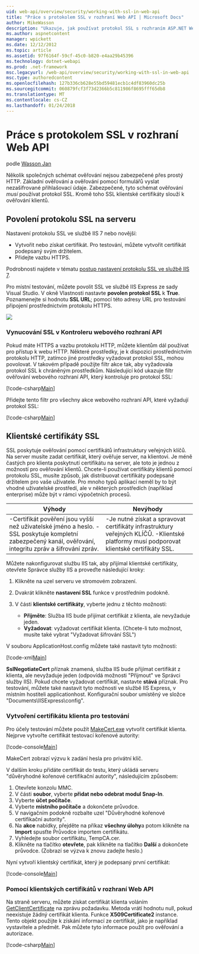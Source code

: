 ```yaml
---
uid: web-api/overview/security/working-with-ssl-in-web-api
title: "Práce s protokolem SSL v rozhraní Web API | Microsoft Docs"
author: MikeWasson
description: "Ukazuje, jak používat protokol SSL s rozhraním ASP.NET Web API, včetně používání certifikátů SSL klienta."
ms.author: aspnetcontent
manager: wpickett
ms.date: 12/12/2012
ms.topic: article
ms.assetid: 97f6164f-59cf-45c0-b820-e4aa29b45396
ms.technology: dotnet-webapi
ms.prod: .net-framework
msc.legacyurl: /web-api/overview/security/working-with-ssl-in-web-api
msc.type: authoredcontent
ms.openlocfilehash: 127b336cb628e55bd59481ecb1c4df83960dc25b
ms.sourcegitcommit: 060879fcf3f73d2366b5c811986f8695fff65db8
ms.translationtype: MT
ms.contentlocale: cs-CZ
ms.lasthandoff: 01/24/2018
---
```

<a name="working-with-ssl-in-web-api"></a>Práce s protokolem SSL v rozhraní Web API
====================
podle [Wasson Jan](https://github.com/MikeWasson)

Několik společných schémat ověřování nejsou zabezpečené přes prostý HTTP. Základní ověřování a ověřování pomocí formulářů vyslat nezašifrované přihlašovací údaje. Zabezpečené, tyto schémat ověřování *musí* používat protokol SSL. Kromě toho SSL klientské certifikáty slouží k ověřování klientů.

## <a name="enabling-ssl-on-the-server"></a>Povolení protokolu SSL na serveru

Nastavení protokolu SSL ve službě IIS 7 nebo novější:

- Vytvořit nebo získat certifikát. Pro testování, můžete vytvořit certifikát podepsaný svým držitelem.
- Přidejte vazbu HTTPS.

Podrobnosti najdete v tématu [postup nastavení protokolu SSL ve službě IIS 7](https://www.iis.net/learn/manage/configuring-security/how-to-set-up-ssl-on-iis).

Pro místní testování, můžete povolit SSL ve službě IIS Express ze sady Visual Studio. V okně Vlastnosti nastavte **povolen protokol SSL** k **True**. Poznamenejte si hodnotu **SSL URL**; pomocí této adresy URL pro testování připojení prostřednictvím protokolu HTTPS.

![](working-with-ssl-in-web-api/_static/image1.png)

### <a name="enforcing-ssl-in-a-web-api-controller"></a>Vynucování SSL v Kontroleru webového rozhraní API

Pokud máte HTTPS a vazbu protokolu HTTP, můžete klientům dál používat pro přístup k webu HTTP. Některé prostředky, je k dispozici prostřednictvím protokolu HTTP, zatímco jiné prostředky vyžadovat protokol SSL, mohou povolovat. V takovém případě použijte filtr akce tak, aby vyžadovala protokol SSL k chráněným prostředkům. Následující kód ukazuje filtr ověřování webového rozhraní API, který kontroluje pro protokol SSL:

[!code-csharp[Main](working-with-ssl-in-web-api/samples/sample1.cs)]

Přidejte tento filtr pro všechny akce webového rozhraní API, které vyžadují protokol SSL:

[!code-csharp[Main](working-with-ssl-in-web-api/samples/sample2.cs)]

## <a name="ssl-client-certificates"></a>Klientské certifikáty SSL

SSL poskytuje ověřování pomocí certifikátů infrastruktury veřejných klíčů. Na server musíte zadat certifikát, který ověřuje server, na klientovi. Je méně častých pro klienta poskytnutí certifikátu na server, ale toto je jednou z možností pro ověřování klientů. Chcete-li používat certifikáty klientů pomocí protokolu SSL, musíte způsob, jak distribuovat certifikáty podepsané držitelem pro vaše uživatele. Pro mnoho typů aplikací neměl by to být vhodné uživatelské prostředí, ale v některých prostředích (například enterprise) může být v rámci výpočetních procesů.

| Výhody | Nevýhody |
| --- | --- |
| -Certifikát pověření jsou vyšší než uživatelské jméno a heslo. -SSL poskytuje kompletní zabezpečený kanál, ověřování, integritu zpráv a šifrování zpráv. | -Je nutné získat a spravovat certifikáty infrastruktury veřejných KLÍČŮ. -Klientské platformy musí podporovat klientské certifikáty SSL. |

Můžete nakonfigurovat službu IIS tak, aby přijímal klientské certifikáty, otevřete Správce služby IIS a proveďte následující kroky:

1. Klikněte na uzel serveru ve stromovém zobrazení.
2. Dvakrát klikněte **nastavení SSL** funkce v prostředním podokně.
3. V části **klientské certifikáty**, vyberte jednu z těchto možností: 

    - **Přijměte**: Služba IIS bude přijímat certifikát z klienta, ale nevyžaduje jeden.
    - **Vyžadovat**: vyžadovat certifikát klienta. (Chcete-li tuto možnost, musíte také vybrat "Vyžadovat šifrování SSL")

V souboru ApplicationHost.config můžete také nastavit tyto možnosti:

[!code-xml[Main](working-with-ssl-in-web-api/samples/sample3.xml)]

**SslNegotiateCert** příznak znamená, služba IIS bude přijímat certifikát z klienta, ale nevyžaduje jeden (odpovídá možnosti "Přijmout" ve Správci služby IIS). Pokud chcete vyžadovat certifikát, nastavte **stává** příznak. Pro testování, můžete také nastavit tyto možnosti ve službě IIS Express, v místním hostiteli applicationhost. Konfigurační soubor umístěný ve složce "Documents\IISExpress\config".

### <a name="creating-a-client-certificate-for-testing"></a>Vytvoření certifikátu klienta pro testování

Pro účely testování můžete použít [MakeCert.exe](https://msdn.microsoft.com/library/bfsktky3.aspx) vytvořit certifikát klienta. Nejprve vytvořte certifikát testovací kořenové autority:

[!code-console[Main](working-with-ssl-in-web-api/samples/sample4.cmd)]

MakeCert zobrazí výzvu k zadání hesla pro privátní klíč.

V dalším kroku přidáte certifikát do testu, který ukládá serveru "důvěryhodné kořenové certifikační autority", následujícím způsobem:

1. Otevřete konzolu MMC.
2. V části **soubor**, vyberte **přidat nebo odebrat modul Snap-In**.
3. Vyberte **účet počítače**.
4. Vyberte **místního počítače** a dokončete průvodce.
5. V navigačním podokně rozbalte uzel "Důvěryhodné kořenové certifikační autority".
6. Na **akce** nabídky, přejděte na příkaz **všechny úlohy**a potom klikněte na **Import** spusťte Průvodce importem certifikátu.
7. Vyhledejte soubor certifikátu, TempCA.cer.
8. Klikněte na tlačítko **otevřete**, pak klikněte na tlačítko **Další** a dokončete průvodce. (Zobrazí se výzva k znovu zadejte heslo.)

Nyní vytvoří klientský certifikát, který je podepsaný první certifikát:

[!code-console[Main](working-with-ssl-in-web-api/samples/sample5.cmd)]

### <a name="using-client-certificates-in-web-api"></a>Pomocí klientských certifikátů v rozhraní Web API

Na straně serveru, můžete získat certifikát klienta voláním [GetClientCertificate](https://msdn.microsoft.com/library/system.net.http.httprequestmessageextensions.getclientcertificate.aspx) na zprávu požadavku. Metoda vrátí hodnotu null, pokud neexistuje žádný certifikát klienta. Funkce **X509Certificate2** instance. Tento objekt použijte k získání informací ze certifikát, jako je například vystavitele a předmět. Pak můžete tyto informace použít pro ověřování a autorizace.

[!code-csharp[Main](working-with-ssl-in-web-api/samples/sample6.cs)]
